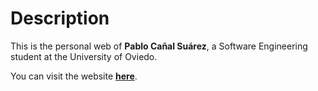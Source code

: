 # Description

This is the personal web of **Pablo Cañal Suárez**, a Software Engineering student at the University of Oviedo.

You can visit the website [**here**](https://pablocanalsuarez.github.io/).